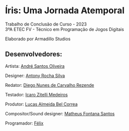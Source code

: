 # Íris: Uma Jornada Atemporal

Trabalho de Conclusão de Curso - 2023  
3ºA ETEC FV - Técnico em Programação de Jogos Digitais

Elaborado por Armadillo Studios


## Desenvolvedores:

Artista: [André Santos Oliveira](https://instagram.com/andreoliveira_art)

Designer: [Antony Rocha Silva](https://instagram.com/antony.rocha.13)

Redator: [Diego Nunes de Carvalho Rezende](https://instagram.com/uf4keee)

Testador: [Icaro Zitelli Medeiros](https://instagram.com/icaro_zitelli_)

Produtor: [Lucas Almeida Bel Correa](https://instagram.com/luk_theking)

Compositor/Sound designer: [Matheus Fontana Santos](https://instagram.com/fontana017)

Programador: [Félix](https://instagram.com/feliquisds)